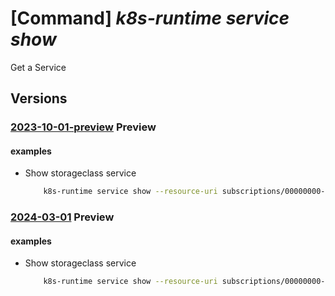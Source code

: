 # [Command] _k8s-runtime service show_

Get a Service

## Versions

### [2023-10-01-preview](/Resources/mgmt-plane/L3tyZXNvdXJjZXVyaX0vcHJvdmlkZXJzL21pY3Jvc29mdC5rdWJlcm5ldGVzcnVudGltZS9zZXJ2aWNlcy97fQ==/2023-10-01-preview.xml) **Preview**

<!-- mgmt-plane /{resourceuri}/providers/microsoft.kubernetesruntime/services/{} 2023-10-01-preview -->

#### examples

- Show storageclass service
    ```bash
        k8s-runtime service show --resource-uri subscriptions/00000000-1111-2222-3333-444444444444/resourceGroups/example/providers/Microsoft.Kubernetes/connectedClusters/cluster1 --service-name storageclass
    ```

### [2024-03-01](/Resources/mgmt-plane/L3tyZXNvdXJjZXVyaX0vcHJvdmlkZXJzL21pY3Jvc29mdC5rdWJlcm5ldGVzcnVudGltZS9zZXJ2aWNlcy97fQ==/2024-03-01.xml) **Preview**

<!-- mgmt-plane /{resourceuri}/providers/microsoft.kubernetesruntime/services/{} 2024-03-01 -->

#### examples

- Show storageclass service
    ```bash
        k8s-runtime service show --resource-uri subscriptions/00000000-1111-2222-3333-444444444444/resourceGroups/example/providers/Microsoft.Kubernetes/connectedClusters/cluster1 --service-name storageclass
    ```
